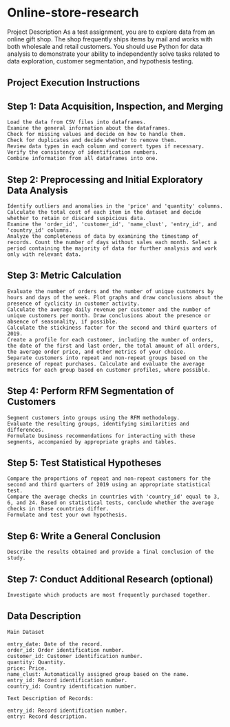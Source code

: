 # Online-store-research
Project Description
As a test assignment, you are to explore data from an online gift shop. The shop frequently ships items by mail and works with both wholesale and retail customers. You should use Python for data analysis to demonstrate your ability to independently solve tasks related to data exploration, customer segmentation, and hypothesis testing.

## Project Execution Instructions

## Step 1: Data Acquisition, Inspection, and Merging

    Load the data from CSV files into dataframes.
    Examine the general information about the dataframes.
    Check for missing values and decide on how to handle them.
    Check for duplicates and decide whether to remove them.
    Review data types in each column and convert types if necessary.
    Verify the consistency of identification numbers.
    Combine information from all dataframes into one.

## Step 2: Preprocessing and Initial Exploratory Data Analysis

    Identify outliers and anomalies in the 'price' and 'quantity' columns. Calculate the total cost of each item in the dataset and decide whether to retain or discard suspicious data.
    Examine the 'order_id', 'customer_id', 'name_clust', 'entry_id', and 'country_id' columns.
    Analyze the completeness of data by examining the timestamp of records. Count the number of days without sales each month. Select a period containing the majority of data for further analysis and work only with relevant data.

## Step 3: Metric Calculation

    Evaluate the number of orders and the number of unique customers by hours and days of the week. Plot graphs and draw conclusions about the presence of cyclicity in customer activity.
    Calculate the average daily revenue per customer and the number of unique customers per month. Draw conclusions about the presence or absence of seasonality, if possible.
    Calculate the stickiness factor for the second and third quarters of 2019.
    Create a profile for each customer, including the number of orders, the date of the first and last order, the total amount of all orders, the average order price, and other metrics of your choice.
    Separate customers into repeat and non-repeat groups based on the presence of repeat purchases. Calculate and evaluate the average metrics for each group based on customer profiles, where possible.

## Step 4: Perform RFM Segmentation of Customers

    Segment customers into groups using the RFM methodology.
    Evaluate the resulting groups, identifying similarities and differences.
    Formulate business recommendations for interacting with these segments, accompanied by appropriate graphs and tables.

## Step 5: Test Statistical Hypotheses

    Compare the proportions of repeat and non-repeat customers for the second and third quarters of 2019 using an appropriate statistical test.
    Compare the average checks in countries with 'country_id' equal to 3, 6, and 24. Based on statistical tests, conclude whether the average checks in these countries differ.
    Formulate and test your own hypothesis.

## Step 6: Write a General Conclusion
    Describe the results obtained and provide a final conclusion of the study.

## Step 7: Conduct Additional Research (optional)
    Investigate which products are most frequently purchased together.

## Data Description
    Main Dataset
    
    entry_date: Date of the record.
    order_id: Order identification number.
    customer_id: Customer identification number.
    quantity: Quantity.
    price: Price.
    name_clust: Automatically assigned group based on the name.
    entry_id: Record identification number.
    country_id: Country identification number.

    Text Description of Records:

    entry_id: Record identification number.
    entry: Record description.
